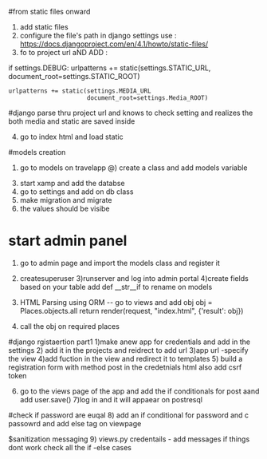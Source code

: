 #from static files onward 

1) add static files 
2) configure the file's path in django settings use : https://docs.djangoproject.com/en/4.1/howto/static-files/
3) fo to project url aND ADD :

if settings.DEBUG:
    urlpatterns += static(settings.STATIC_URL,
                          document_root=settings.STATIC_ROOT)
    
    urlpatterns += static(settings.MEDIA_URL
                          document_root=settings.Media_ROOT)

#django parse thru project url and knows to check setting and realizes the both media and static are saved inside 

4) go to index html and load static    


#models creation 
1) go to models on travelapp 
@) create a class and add models variable 
3. start xamp and add the databse 
4. go to settings and add on db class 
5. make migration and migrate 
6. the values should be visibe

# start admin panel 
1) go to admin page and import the models class and register it 
2) createsuperuser
3)runserver and log into admin portal
4)create fields based on your table 
add def __str__if to rename on models 

5) HTML Parsing using ORM -- go to views and add obj
 obj = Places.objects.all
    return render(request, "index.html", {'result': obj})

6) call the obj on required places 


#django rgistaertion part1
1)make anew app for credentials and add in the settings 
2) add it in the projects  and reidrect to add url
3)app url -specify the view 
4)add fuction in the view and redirect it to templates
5) build a registration form with method post in the credetnials html also add csrf token

6) go to the views page of the app and add the if conditionals for post aand add user.save()
7)log in and it will appaear on postresql 

#check if password are euqal 
8) add an if conditional for password and c passowrd and add else tag on viewpage

$sanitization messaging 
9) views.py credentails - add messages if things dont work check all the if -else cases